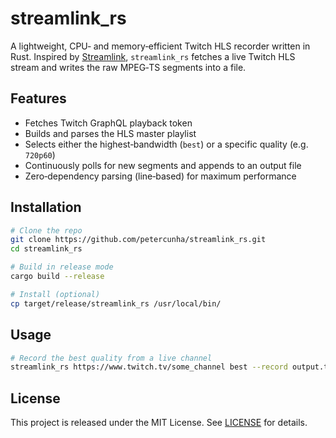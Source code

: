 # streamlink_rs

A lightweight, CPU‑ and memory‑efficient Twitch HLS recorder written in Rust. Inspired by [Streamlink](https://github.com/streamlink/streamlink), `streamlink_rs` fetches a live Twitch HLS stream and writes the raw MPEG‑TS segments into a file.

## Features

- Fetches Twitch GraphQL playback token
- Builds and parses the HLS master playlist
- Selects either the highest‑bandwidth (`best`) or a specific quality (e.g. `720p60`)
- Continuously polls for new segments and appends to an output file
- Zero‑dependency parsing (line‑based) for maximum performance

## Installation

```bash
# Clone the repo
git clone https://github.com/petercunha/streamlink_rs.git
cd streamlink_rs

# Build in release mode
cargo build --release

# Install (optional)
cp target/release/streamlink_rs /usr/local/bin/
```

## Usage

```bash
# Record the best quality from a live channel
streamlink_rs https://www.twitch.tv/some_channel best --record output.ts
```

## License

This project is released under the MIT License. See [LICENSE](LICENSE) for details.
